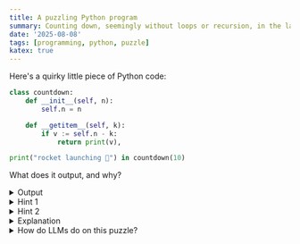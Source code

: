 ```yaml
---
title: A puzzling Python program
summary: Counting down, seemingly without loops or recursion, in the language of the snakes
date: '2025-08-08'
tags: [programming, python, puzzle]
katex: true
---
```


Here's a quirky little piece of Python code:

```python
class countdown:
	def __init__(self, n):
		self.n = n

	def __getitem__(self, k):
		if v := self.n - k:
			return print(v),

print("rocket launching 🚀") in countdown(10)
```

What does it output, and why?

<details>

<summary>Output</summary>

```text {linenos=false}
$ python3 countdown.py
rocket launching 🚀
10
9
8
7
6
5
4
3
2
1
```

</details>

<details>

<summary>Hint 1</summary>

`print` returns `None`, so after the initial log it remains to evaluate `None in countdown(10)`.

</details>

</details>

<details>

<summary>Hint 2</summary>

Suppose `X` is a list. What does `None in X` do internally? By analogy, what might `None in countdown(10)` do internally?

</details>

<details>

<summary>Explanation</summary>

Note first that `print("rocket launching 🚀")` returns `None`, after which it remains to evaluate
`None in countdown(10)`.

Since `countdown` objects don't define `__contains__()`, Python tries to iterate over `countdown(10)`, viewed as a sequence, until it finds a match for `None`. However, `countdown` doesn't define `__iter__()` either, so what exactly determines how iteration proceeds?

It turns out that, in the absence of `__iter__()`, Python falls back to using the so-called "old-style iteration protocol" in which

```
given C = countdown(10),

    iter(C)

implicitly corresponds to the sequence

    C.__getitem__(0),
    C.__getitem__(1),
    C.__getitem__(2),
    C.__getitem__(3),
    ...
```

That is, since `countdown` objects define `__getitem__` but not `__iter__`, Python assumes that `countdown` can be treated as a sequentially indexed sequence! Thus, to determine whether `None in countdown(10)`, Python invokes `__getitem__(k)` on `countdown(10)` with indexes $k = 0, 1, 2, \dots$ in order until it encounters `None` or an `IndexError`.

Recall now that `countdown.__getitem__` is defined by

```python
def __getitem__(self, k):
	if v := self.n - k:
		return print(v),
	# implicit `return None`
```

For $k = 0, 1, 2, \dots, 9$, the number `v := self.n - k = 10 - k` takes on the values $v = 10, 9, \dots, 1$. Each of these values is nonzero, so the `if` succeeds and $v$ is printed. Then, since `print` returns `None`, `__getitem__` returns the 1-tuple `(None,)` (note the trailing comma on line 3!) Since `(None,) != None`, Python continues iterating.

On the other hand, when $k = 10$, the number `v := self.n - k = 10 - 10` is zero and hence falsy, so `None` is implicitly returned. Now that `None` has been found in the sequence, Python stops iterating and the expression `None in countdown(10)` evaluates to `True`. (This value is then thrown away.)

Isn't that fun? :)

---

I learned this quirk from reading [issue #137473 in the CPython repository](https://github.com/python/cpython/issues/137473) on a particularly slow afternoon. The precise behavior here is specified by the second-last paragraph of [Section 6.10.2: Membership test operations](https://docs.python.org/3/reference/expressions.html#membership-test-operations) of the Python reference:

> Lastly, the old-style iteration protocol is tried: if a class defines `__getitem__()`, `x in y` is `True` if and only if there is a non-negative integer index _i_ such that `x is y[i]` or `x == y[i]`, and no lower integer index raises the `IndexError` exception. (If any other exception is raised, it is as if `in` raised that exception).

</details>

<details>

<summary>How do LLMs do on this puzzle?</summary>

I provided the first two models I thought of with the Python program here, and asked it to predict and explain the runtime behavior. (By no means do I believe this is a fair question; I just thought it'd be fun.)

The free version of GPT-5 one-shots my question and [correctly explains what's going on](https://chatgpt.com/share/689645d3-aa44-800c-9c9c-9a69a19552d2). I'm impressed!

Claude Sonnet 4 (also free) [gets pretty close](https://claude.ai/share/4c4e131c-dd77-414c-b3fb-f1bccada8780), but erroneously claims that the code errors at the end with a bogus argument:

> [...] when `__getitem__` returns `None` (at `k=10`), Python tries to iterate over `None` to continue the membership test, causing the error.

When I hint that its answer is incorrect without further elaboration, it hallucinates more.

I expect Opus 4.1 does better and would be a more fair comparison with GPT-5, but did not test it.

I also expect that nearly all new models would explain the behavior correctly if provided the output (or, equivalently, were able to run the code), but did not test this hypothesis either.

</details>
